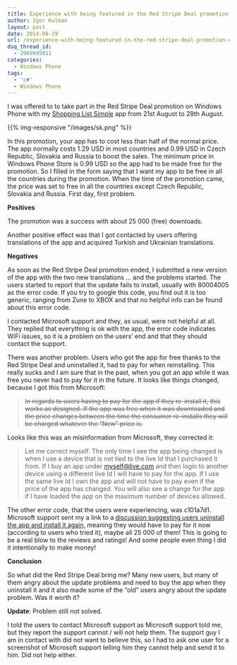 ```yaml
---
title: Experience with being featured in the Red Stripe Deal promotion on Windows Phone
author: Igor Kulman
layout: post
date: 2014-08-29
url: /experience-with-being-featured-in-the-red-stripe-deal-promotion-on-windows-phone/
dsq_thread_id:
  - 2969995011
categories:
  - Windows Phone
tags:
  - 'c#'
  - Windows Phone
---
```

I was offered to to take part in the Red Stripe Deal promotion on Windows Phone with my [Shopping List Simple][1] app from 21st August to 28th August. 

{{% img-responsive "/images/sk.png" %}}

In this promotion, your app has to cost less than half of the normal price. The app normally costs 1.29 USD in most countries and 0.99 USD in Czech Republic, Slovakia and Russia to boost the sales. The minimum price in Windows Phone Store is 0.99 USD so the app had to be made free for the promotion. So I filled in the form saying that I want my app to be free in all the countries during the promotion. When the time of the promotion came, the price was set to free in all the countries except Czech Republic, Slovakia and Russia. First day, first problem.

**Positives**

The promotion was a success with about 25 000 (free) downloads.

Another positive effect was that I got contacted by users offering translations of the app and acquired Turkish and Ukrainian translations. 

**Negatives**

As soon as the Red Stripe Deal promotion ended, I submitted a new version of the app with the two new translations &#8230; and the problems started. The users started to report that the update fails to install, usually with 80004005 as the error code. If you try to google this code, you find out it is too generic, ranging from Zune to XBOX and that no helpful info can be found about this error code. 

I contacted Microsoft support and they, as usual, were not helpful at all. They replied that everything is ok with the app, the error code indicates WiFi issues, so it is a problem on the users&#8217; end and that they should contact the support.

There was another problem. Users who got the app for free thanks to the Red Stripe Deal and uninstalled it, had to pay for when reinstalling. This really sucks and I am sure that in the past, when you got an app while it was free you never had to pay for it in the future. It looks like things changed, because I got this from Microsoft:

> <del datetime="2014-08-29T17:04:05+00:00">In regards to users having to pay for the app if they re-install it, this works as designed. If the app was free when it was downloaded and the price changes between the time the consumer re-installs they will be charged whatever the “New” price is.</del>

Looks like this was an misinformation from Microsoft, they corrected it:

> Let me correct myself. The only time I see the app being changed is when I use a device that is not tied to the live Id that I purchased it from. If I buy an app under myself@live.com and then login to another device using a different live Id I will have to pay for the app. If I use the same live Id I own the app and will not have to pay even if the price of the app has changed. You will also see a change for the app if I have loaded the app on the maximum number of devices allowed.

The other error code, that the users were experiencing, was c101a7d1. Microsoft support sent my a link to a [discussion suggesting users uninstall the app and install it again][3], meaning they would have to pay for it now (according to users who tried it), maybe all 25 000 of them! This is going to be a real blow to the reviews and ratings! And some people even thing I did it intentionally to make money!

**Conclusion**

So what did the Red Stripe Deal bring me? Many new users, but many of them angry about the update problems and need to buy the app when they uninstall it and it also made some of the &#8220;old&#8221; users angry about the update problem. Was it worth it? 

**Update**: Problem still not solved.

I told the users to contact Microsoft support as Microsoft support told me, but they report the support cannot / will not help them. The support guy I am in contact with did not want to believe this, so I had to ask one user for a screenshot of Microsoft support telling him they cannot help and send it to him. Did not help either.

 [1]: http://shoppinglist.kulman.sk/
 [3]: https://answers.microsoft.com/en-us/winphone/forum/wp7-sync/errors-of-c101a7d1-and-c101a006-on-windows-phone/822ec1be-9d07-4c0a-a4eb-7c6edf63e52d?page=2